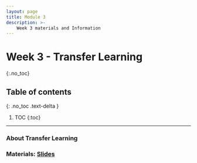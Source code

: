 ```yaml
---
layout: page
title: Module 3
description: >-
    Week 3 materials and Information
---
```


# Week 3 - Transfer Learning
{:.no_toc}

## Table of contents
{: .no_toc .text-delta }

1. TOC
{:toc}

---

### About Transfer Learning

### Materials: [Slides](_exercise/exercise3/TNM112_01DEC.pdf)